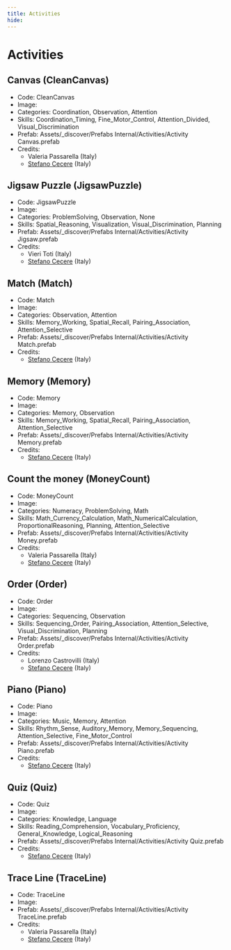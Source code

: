 ```yaml
---
title: Activities
hide:
---
```


# Activities

## Canvas (CleanCanvas)

- Code: CleanCanvas
- Image: 
- Categories: Coordination, Observation, Attention
- Skills: Coordination_Timing, Fine_Motor_Control, Attention_Divided, Visual_Discrimination
- Prefab: Assets/_discover/Prefabs Internal/Activities/Activity Canvas.prefab
- Credits:
  - Valeria Passarella (Italy)
  - [Stefano Cecere](https://stefanocecere.com) (Italy)

## Jigsaw Puzzle (JigsawPuzzle)

- Code: JigsawPuzzle
- Image: 
- Categories: ProblemSolving, Observation, None
- Skills: Spatial_Reasoning, Visualization, Visual_Discrimination, Planning
- Prefab: Assets/_discover/Prefabs Internal/Activities/Activity Jigsaw.prefab
- Credits:
  - Vieri Toti (Italy)
  - [Stefano Cecere](https://stefanocecere.com) (Italy)

## Match (Match)

- Code: Match
- Image: 
- Categories: Observation, Attention
- Skills: Memory_Working, Spatial_Recall, Pairing_Association, Attention_Selective
- Prefab: Assets/_discover/Prefabs Internal/Activities/Activity Match.prefab
- Credits:
  - [Stefano Cecere](https://stefanocecere.com) (Italy)

## Memory (Memory)

- Code: Memory
- Image: 
- Categories: Memory, Observation
- Skills: Memory_Working, Spatial_Recall, Pairing_Association, Attention_Selective
- Prefab: Assets/_discover/Prefabs Internal/Activities/Activity Memory.prefab
- Credits:
  - [Stefano Cecere](https://stefanocecere.com) (Italy)

## Count the money (MoneyCount)

- Code: MoneyCount
- Image: 
- Categories: Numeracy, ProblemSolving, Math
- Skills: Math_Currency_Calculation, Math_NumericalCalculation, ProportionalReasoning, Planning, Attention_Selective
- Prefab: Assets/_discover/Prefabs Internal/Activities/Activity Money.prefab
- Credits:
  - Valeria Passarella (Italy)
  - [Stefano Cecere](https://stefanocecere.com) (Italy)

## Order (Order)

- Code: Order
- Image: 
- Categories: Sequencing, Observation
- Skills: Sequencing_Order, Pairing_Association, Attention_Selective, Visual_Discrimination, Planning
- Prefab: Assets/_discover/Prefabs Internal/Activities/Activity Order.prefab
- Credits:
  - Lorenzo Castrovilli (Italy)
  - [Stefano Cecere](https://stefanocecere.com) (Italy)

## Piano (Piano)

- Code: Piano
- Image: 
- Categories: Music, Memory, Attention
- Skills: Rhythm_Sense, Auditory_Memory, Memory_Sequencing, Attention_Selective, Fine_Motor_Control
- Prefab: Assets/_discover/Prefabs Internal/Activities/Activity Piano.prefab
- Credits:
  - [Stefano Cecere](https://stefanocecere.com) (Italy)

## Quiz (Quiz)

- Code: Quiz
- Image: 
- Categories: Knowledge, Language
- Skills: Reading_Comprehension, Vocabulary_Proficiency, General_Knowledge, Logical_Reasoning
- Prefab: Assets/_discover/Prefabs Internal/Activities/Activity Quiz.prefab
- Credits:
  - [Stefano Cecere](https://stefanocecere.com) (Italy)

## Trace Line (TraceLine)

- Code: TraceLine
- Image: 
- Prefab: Assets/_discover/Prefabs Internal/Activities/Activity TraceLine.prefab
- Credits:
  - Valeria Passarella (Italy)
  - [Stefano Cecere](https://stefanocecere.com) (Italy)

